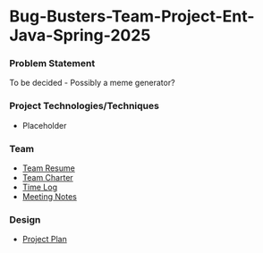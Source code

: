 # Bug-Busters-Team-Project-Ent-Java-Spring-2025

### Problem Statement
To be decided - Possibly a meme generator?
### Project Technologies/Techniques 
- Placeholder
### Team
- [Team Resume](team/placeholder.md)
- [Team Charter](team/placeholder.md)
- [Time Log](team/timelog.md)
- [Meeting Notes](team/team-meetings.md)
### Design
- [Project Plan](design/placeholder.md)